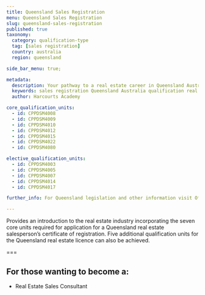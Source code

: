 ```yaml
---
title: Queensland Sales Registration
menu: Queensland Sales Registration
slug: queensland-sales-registration
published: true
taxonomy:
  category: qualification-type
  tag: [sales registration]
  country: australia
  region: queensland

side_bar_menu: true;

metadata:
  description: Your pathway to a real estate career in Queensland Australia
  keywords: sales registration Queensland Australia qualification real estate
  author: Harcourts Academy

core_qualification_units:
  - id: CPPDSM4008
  - id: CPPDSM4009
  - id: CPPDSM4010
  - id: CPPDSM4012
  - id: CPPDSM4015
  - id: CPPDSM4022
  - id: CPPDSM4080

elective_qualification_units:
  - id: CPPDSM4003
  - id: CPPDSM4005
  - id: CPPDSM4007
  - id: CPPDSM4014
  - id: CPPDSM4017

further_info: For Queensland legislation and other information visit Office of Fair Trading.

---
```


Provides an introduction to the real estate industry incorporating the seven core units required for application for a Queensland real estate salesperson’s certificate of registration. Five additional qualification units for the Queensland real estate licence can also be achieved.

===

## For those wanting to become a:
* Real Estate Sales Consultant
